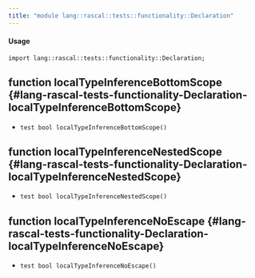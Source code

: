 ```yaml
---
title: "module lang::rascal::tests::functionality::Declaration"
---
```


#### Usage

`import lang::rascal::tests::functionality::Declaration;`

## function localTypeInferenceBottomScope {#lang-rascal-tests-functionality-Declaration-localTypeInferenceBottomScope}

* ``test bool localTypeInferenceBottomScope()``

## function localTypeInferenceNestedScope {#lang-rascal-tests-functionality-Declaration-localTypeInferenceNestedScope}

* ``test bool localTypeInferenceNestedScope()``

## function localTypeInferenceNoEscape {#lang-rascal-tests-functionality-Declaration-localTypeInferenceNoEscape}

* ``test bool localTypeInferenceNoEscape()``


